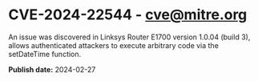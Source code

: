 # CVE-2024-22544 - cve@mitre.org

An issue was discovered in Linksys Router E1700 version 1.0.04 (build 3), allows authenticated attackers to execute arbitrary code via the setDateTime function.

**Publish date:** 2024-02-27
